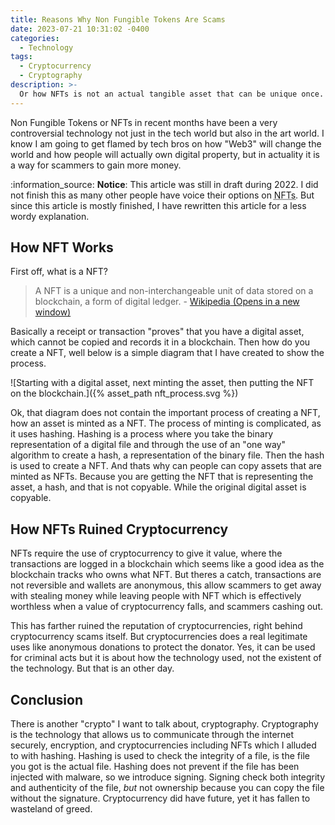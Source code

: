 ```yaml
---
title: Reasons Why Non Fungible Tokens Are Scams
date: 2023-07-21 10:31:02 -0400
categories:
  - Technology
tags:
  - Cryptocurrency
  - Cryptography
description: >-
  Or how NFTs is not an actual tangible asset that can be unique once.
---
```


Non Fungible Tokens or NFTs in recent months have been a very controversial
technology not just in the tech world but also in the art world. I know I am
going to get flamed by tech bros on how "Web3" will change the world and how
people will actually own digital property, but in actuality it is a way for
scammers to gain more money.

<p class="message">
:information_source: <strong>Notice</strong>: This article was still in draft
during 2022. I did not finish this as many other people have voice their options
on <abbr title="Non Fungible Tokens">NFTs</abbr>. But since this article is
mostly finished, I have rewritten this article for a less wordy explanation.
</p>

## How NFT Works

First off, what is a NFT?

> A NFT is a unique and non-interchangeable unit of data stored on a blockchain,
> a form of digital ledger.
> \- [Wikipedia<span class="visually-hidden"> (Opens in a new window)</span>][1]

Basically a receipt or transaction "proves" that you have a digital asset, which
cannot be copied and records it in a blockchain. Then how do you create a NFT,
well below is a simple diagram that I have created to show the process.

![Starting with a digital asset, next minting the asset, then putting the NFT
  on the blockchain.]({% asset_path nft_process.svg %})

Ok, that diagram does not contain the important process of creating a NFT, how
an asset is minted as a NFT. The process of minting is complicated, as it uses
hashing. Hashing is a process where you take the binary representation of a
digital file and through the use of an "one way" algorithm to create a hash, a
representation of the binary file. Then the hash is used to create a NFT. And
thats why can people can copy assets that are minted as NFTs. Because you are
getting the NFT that is representing the asset, a hash, and that is not
copyable. While the original digital asset is copyable.

## How NFTs Ruined Cryptocurrency

NFTs require the use of cryptocurrency to give it value, where the transactions
are logged in a blockchain which seems like a good idea as the blockchain tracks
who owns what NFT. But theres a catch, transactions are not reversible and
wallets are anonymous, this allow scammers to get away with stealing money while
leaving people with NFT which is effectively worthless when a value of
cryptocurrency falls, and scammers cashing out.

This has farther ruined the reputation of cryptocurrencies, right behind
cryptocurrency scams itself. But cryptocurrencies does a real legitimate uses
like anonymous donations to protect the donator. Yes, it can be used for
criminal acts but it is about how the technology used, not the existent of the
technology. But that is an other day.

## Conclusion

There is another "crypto" I want to talk about, cryptography. Cryptography is
the technology that allows us to communicate through the internet securely,
encryption, and cryptocurrencies including NFTs which I alluded to with hashing.
Hashing is used to check the integrity of a file, is the file you got is the
actual file. Hashing does not prevent if the file has been injected with
malware, so we introduce signing. Signing check both integrity and authenticity
of the file, *but* not ownership because you can copy the file without the
signature. Cryptocurrency did have future, yet it has fallen to wasteland of
greed.

[1]: https://en.wikipedia.org/wiki/Non-fungible_token
